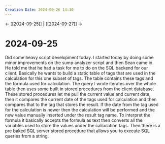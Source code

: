 ```yaml
---
Creation Date: 2024-09-26 14:30
---
```


<- [[2024-09-25]] | [[2024-09-27]]  ->

# 2024-09-25
Did some heavy script development today. I started today by doing some minor improvements on the sump analyzer script and then Sean came in. He told me that he had a task for me to do on the SQL backend for our client. Basically he wants to build a static table of tags that are used in the calculation for this one subset of tags. The table contains these tags and the formula used for calculation. The query I wrote iterates over the whole table then uses some built in stored procedures from the client database. These stored procedures let me pull the current value and current date, then it compares the current date of the tags used for calculation and then compares that to the tag that stores the result. If the date from the tag used for the calculation is newer then the calculation will be performed and the new value manually inserted under the result tag name. To interpret the formula it basically accepts the formula as text then converts all the variables used to store the values under the calculation tags. Then there is a pre baked SQL server stored procedure that allows you to execute SQL queries from a string. 